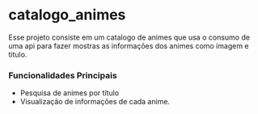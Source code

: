 # catalogo_animes
Esse projeto consiste em um catalogo de animes que usa o consumo de uma api para fazer mostras as informações dos animes como imagem e titulo.

### Funcionalidades Principais
- Pesquisa de animes por título
- Visualização de informações de cada anime.
